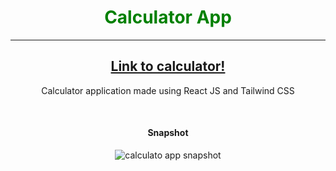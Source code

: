 <div style="text-align:center">
<h1 style="color: green">Calculator App</h1>
<hr>
<h2><a href="https://reactjs-calculator-apk.netlify.app/" style="hover:border-bottom:1px solid blue">Link to calculator!</a></h2>
<p>Calculator application made using React JS and Tailwind CSS</p>
<br>
<div>
<h4 style="text-align:center">Snapshot</h4>
<div><img src="https://i.imgur.com/KfzeW4s.png" alt="calculato app snapshot" /></div>
</div>
</div>
